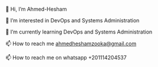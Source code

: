 👋 Hi, I’m Ahmed-Hesham

👀 I’m interested in DevOps and Systems Administration

🌱 I’m currently learning DevOps and Systems Administration

📫 How to reach me ahmedheshamzooka@gmail.com

📫 How to reach me on whatsapp +201114204537
